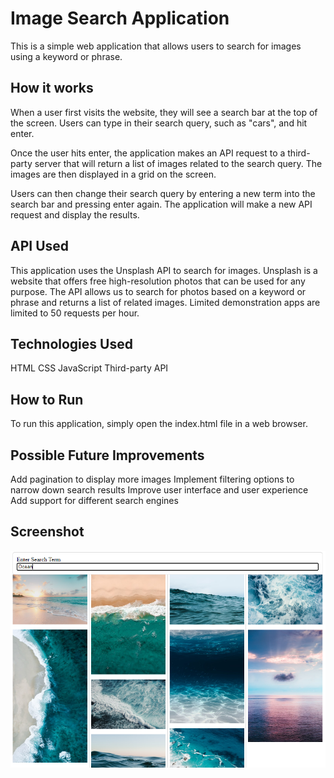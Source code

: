 # Image Search Application
This is a simple web application that allows users to search for images using a keyword or phrase.

## How it works
When a user first visits the website, they will see a search bar at the top of the screen. Users can type in their search query, such as "cars", and hit enter.

Once the user hits enter, the application makes an API request to a third-party server that will return a list of images related to the search query. The images are then displayed in a grid on the screen.

Users can then change their search query by entering a new term into the search bar and pressing enter again. The application will make a new API request and display the results.

## API Used
This application uses the Unsplash API to search for images. Unsplash is a website that offers free high-resolution photos that can be used for any purpose. The API allows us to search for photos based on a keyword or phrase and returns a list of related images. Limited demonstration apps are limited to 50 requests per hour.

## Technologies Used
HTML
CSS
JavaScript
Third-party API

## How to Run
To run this application, simply open the index.html file in a web browser.

## Possible Future Improvements
Add pagination to display more images
Implement filtering options to narrow down search results
Improve user interface and user experience
Add support for different search engines

## Screenshot
![Jaime's Image Search App](./src/JaimeImageSearchAppScreenshot.png)